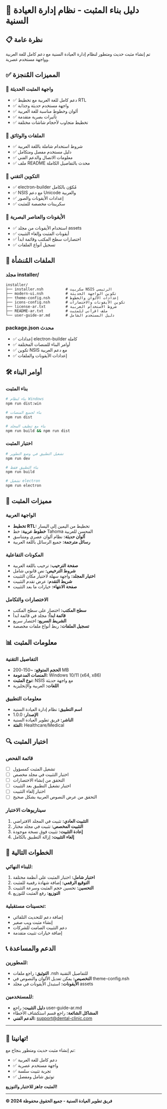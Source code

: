 # 🚀 دليل بناء المثبت - نظام إدارة العيادة السنية

## 📋 نظرة عامة

تم إنشاء مثبت حديث ومتطور لنظام إدارة العيادة السنية مع دعم كامل للغة العربية وواجهة مستخدم عصرية.

## ✅ المميزات المُنجزة

### 🎨 **واجهة المثبت الحديثة**
- ✅ دعم كامل للغة العربية مع تخطيط RTL
- ✅ واجهة مستخدم حديثة وجذابة
- ✅ ألوان وخطوط مناسبة للغة العربية
- ✅ تأثيرات بصرية متقدمة
- ✅ تخطيط متجاوب لأحجام شاشات مختلفة

### 📄 **الملفات والوثائق**
- ✅ شروط استخدام شاملة باللغة العربية
- ✅ دليل مستخدم مفصل ومتكامل
- ✅ معلومات الاتصال والدعم الفني
- ✅ ملف README محدث بالتفاصيل الكاملة

### 🔧 **التكوين التقني**
- ✅ electron-builder مُكوّن بالكامل
- ✅ NSIS مع دعم Unicode والعربية
- ✅ إعدادات الأيقونات والصور
- ✅ سكريبتات مخصصة للمثبت

### 🎯 **الأيقونات والعناصر البصرية**
- ✅ استخدام الأيقونات من مجلد assets
- ✅ أيقونات المثبت وإلغاء التثبيت
- ✅ اختصارات سطح المكتب وقائمة ابدأ
- ✅ تسجيل أنواع الملفات

## 📁 الملفات المُنشأة

### مجلد installer/
```
installer/
├── installer.nsh          # سكريپت NSIS الرئيسي
├── modern-ui.nsh          # تكوين الواجهة الحديثة
├── theme-config.nsh       # إعدادات الألوان والخطوط
├── icons-config.nsh       # تكوين الأيقونات والاختصارات
├── license-ar.txt         # شروط الاستخدام العربية
├── README-ar.txt          # ملف اقرأني للمثبت
└── user-guide-ar.md       # دليل المستخدم الشامل
```

### package.json محدث
- ✅ إعدادات electron-builder كاملة
- ✅ أوامر البناء للمنصات المختلفة
- ✅ تكوين NSIS مع دعم العربية
- ✅ إعدادات الأيقونات والملفات

## 🛠️ أوامر البناء

### بناء المثبت
```bash
# بناء لنظام Windows
npm run dist:win

# بناء لجميع المنصات
npm run dist

# بناء مع تنظيف المجلد
npm run build && npm run dist
```

### اختبار المثبت
```bash
# تشغيل التطبيق في وضع التطوير
npm run dev

# بناء التطبيق فقط
npm run build

# تشغيل electron
npm run electron
```

## 🎨 مميزات المثبت

### الواجهة العربية
- **تخطيط RTL:** تخطيط من اليمين إلى اليسار
- **خطوط عربية:** خط Tahoma المحسن للعربية
- **ألوان حديثة:** نظام ألوان عصري ومتناسق
- **رسائل مترجمة:** جميع الرسائل باللغة العربية

### المكونات التفاعلية
- **صفحة الترحيب:** ترحيب باللغة العربية
- **شروط الترخيص:** نص قانوني شامل
- **اختيار المجلد:** واجهة سهلة لاختيار مكان التثبيت
- **شريط التقدم:** عرض تقدم التثبيت
- **صفحة الانتهاء:** خيارات ما بعد التثبيت

### الاختصارات والتكامل
- **سطح المكتب:** اختصار على سطح المكتب
- **قائمة ابدأ:** مجلد في قائمة ابدأ
- **الشريط السريع:** اختصار سريع
- **تسجيل الملفات:** ربط أنواع ملفات مخصصة

## 📊 معلومات المثبت

### التفاصيل التقنية
- **الحجم المتوقع:** ~150-200 MB
- **المنصات المدعومة:** Windows 10/11 (x64, x86)
- **نوع المثبت:** NSIS مع واجهة حديثة
- **اللغات:** العربية والإنجليزية

### معلومات التطبيق
- **اسم التطبيق:** نظام إدارة العيادة السنية
- **الإصدار:** 1.0.0
- **الناشر:** فريق تطوير العيادة السنية
- **الفئة:** Healthcare/Medical

## 🔍 اختبار المثبت

### قائمة الفحص
- [ ] تشغيل المثبت كمسؤول
- [ ] اختبار التثبيت في مجلد مخصص
- [ ] التحقق من إنشاء الاختصارات
- [ ] اختبار تشغيل التطبيق بعد التثبيت
- [ ] اختبار إلغاء التثبيت
- [ ] التحقق من عرض النصوص العربية بشكل صحيح

### سيناريوهات الاختبار
1. **التثبيت العادي:** تثبيت في المجلد الافتراضي
2. **التثبيت المخصص:** تثبيت في مجلد مختار
3. **إعادة التثبيت:** تثبيت فوق نسخة موجودة
4. **إلغاء التثبيت:** إزالة التطبيق بالكامل

## 🚀 الخطوات التالية

### للبناء النهائي:
1. **اختبار شامل:** اختبار المثبت على أنظمة مختلفة
2. **التوقيع الرقمي:** إضافة شهادة رقمية للمثبت
3. **التحسين:** تحسين حجم المثبت وسرعة التثبيت
4. **التوزيع:** رفع المثبت للتوزيع

### تحسينات مستقبلية:
- إضافة دعم للتحديث التلقائي
- إنشاء مثبت ويب صغير
- دعم التثبيت الصامت للشركات
- إضافة خيارات تثبيت متقدمة

## 📞 الدعم والمساعدة

### للمطورين:
- **التوثيق:** راجع ملفات .nsh للتفاصيل التقنية
- **التخصيص:** يمكن تعديل الألوان والنصوص في theme-config.nsh
- **الأيقونات:** استبدل الأيقونات في مجلد assets

### للمستخدمين:
- **دليل التثبيت:** راجع user-guide-ar.md
- **المشاكل الشائعة:** راجع قسم استكشاف الأخطاء
- **الدعم الفني:** support@dental-clinic.com

---

## 🎉 تهانينا!

تم إنشاء مثبت حديث ومتطور بنجاح مع:
- ✅ دعم كامل للغة العربية
- ✅ واجهة مستخدم عصرية
- ✅ تجربة تثبيت سلسة
- ✅ توثيق شامل ومفصل

**المثبت جاهز للاختبار والتوزيع!**

---

**© 2024 فريق تطوير العيادة السنية - جميع الحقوق محفوظة**
